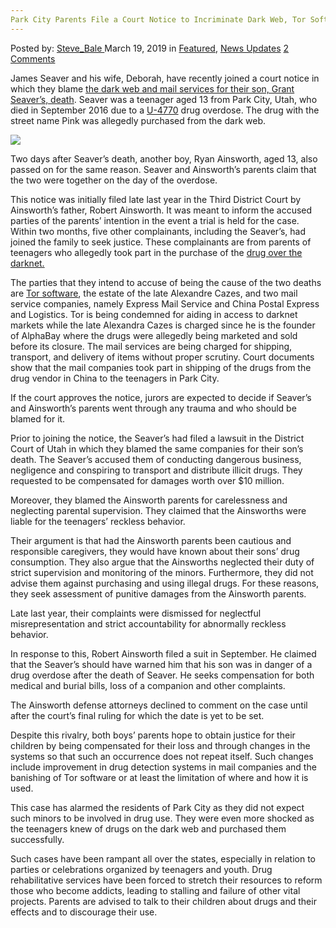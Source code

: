 ```yaml
---
Park City Parents File a Court Notice to Incriminate Dark Web, Tor Software and Mail Companies
---
```

<article class="post-listing post-28678 post type-post status-publish format-standard has-post-thumbnail hentry  tag-city tag-companies tag-court tag-dark tag-file tag-incriminate tag-mail tag-notice tag-parents tag-park tag-software tag-tor tag-web">
    <div class="post-inner">
        <span>Posted by: <a href="https://www.deepdotweb.com/author/steve_bale/" title="">Steve_Bale </a></span>
    <span>March 19, 2019</span>
    <span>in <a href="https://www.deepdotweb.com/category/deepdot-news/" rel="category tag">Featured</a>, <a href="https://www.deepdotweb.com/category/news-updates/" rel="category tag">News Updates</a></span>
    <span><a href="https://www.deepdotweb.com/2019/03/19/park-city-parents-file-a-court-notice-to-incriminate-dark-web-tor-software-and-mail-companies/#comments">2 Comments</a></span>
    </p>
    <div class="clear"></div>
    <div class="entry">
    <p>James Seaver and his wife, Deborah, have recently joined a court notice in which they blame <a href="https://www.parkrecord.com/news/defendants-in-lawsuit-claim-dark-web-companies-postal-services-at-fault-for-teens-death/">the dark web and mail services for their son, Grant Seaver’s, death</a>. Seaver was a teenager aged 13 from Park City, Utah, who died in September 2016 due to a <a href="https://www.deepdotweb.com/2018/11/18/opioid-trafficker-admits-selling-and-manufacturing-fentanyl-analogues/">U-4770</a> drug overdose. The drug with the street name Pink was allegedly purchased from the dark web.</p>
    <p><strong><img class="wp-image-28683" src="https://www.deepdotweb.com/wp-content/uploads/2019/03/word-image-13.jpeg" srcset="https://www.deepdotweb.com/wp-content/uploads/2019/03/word-image-13.jpeg 660w, https://www.deepdotweb.com/wp-content/uploads/2019/03/word-image-13-300x150.jpeg 300w" sizes="(max-width: 660px) 100vw, 660px" /></strong></p>
    <p>Two days after Seaver’s death, another boy, Ryan Ainsworth, aged 13, also passed on for the same reason. Seaver and Ainsworth’s parents claim that the two were together on the day of the overdose.</p>
    <p>This notice was initially filed late last year in the Third District Court by Ainsworth’s father, Robert Ainsworth. It was meant to inform the accused parties of the parents’ intention in the event a trial is held for the case. Within two months, five other complainants, including the Seaver’s, had joined the family to seek justice. These complainants are from parents of teenagers who allegedly took part in the purchase of the <a href="http://www.deepdotweb.com/2013/10/28/updated-llist-of-hidden-marketplaces-tor-i2p/">drug over the darknet. </a></p>
    <p>The parties that they intend to accuse of being the cause of the two deaths are <a href="https://www.deepdotweb.com/2019/02/24/research-a-new-look-at-common-attacks-against-the-tor-network-protocol/">Tor software</a>, the estate of the late Alexandre Cazes, and two mail service companies, namely Express Mail Service and China Postal Express and Logistics. Tor is being condemned for aiding in access to darknet markets while the late Alexandra Cazes is charged since he is the founder of AlphaBay where the drugs were allegedly being marketed and sold before its closure. The mail services are being charged for shipping, transport, and delivery of items without proper scrutiny. Court documents show that the mail companies took part in shipping of the drugs from the drug vendor in China to the teenagers in Park City.</p>
    <p>If the court approves the notice, jurors are expected to decide if Seaver’s and Ainsworth’s parents went through any trauma and who should be blamed for it.</p>
    <p>Prior to joining the notice, the Seaver’s had filed a lawsuit in the District Court of Utah in which they blamed the same companies for their son’s death. The Seaver’s accused them of conducting dangerous business, negligence and conspiring to transport and distribute illicit drugs. They requested to be compensated for damages worth over $10 million.</p>
    <p>Moreover, they blamed the Ainsworth parents for carelessness and neglecting parental supervision. They claimed that the Ainsworths were liable for the teenagers’ reckless behavior.</p>
    <p>Their argument is that had the Ainsworth parents been cautious and responsible caregivers, they would have known about their sons’ drug consumption. They also argue that the Ainsworths neglected their duty of strict supervision and monitoring of the minors. Furthermore, they did not advise them against purchasing and using illegal drugs. For these reasons, they seek assessment of punitive damages from the Ainsworth parents.</p>
    <p>Late last year, their complaints were dismissed for neglectful misrepresentation and strict accountability for abnormally reckless behavior.</p>
    <p>In response to this, Robert Ainsworth filed a suit in September. He claimed that the Seaver’s should have warned him that his son was in danger of a drug overdose after the death of Seaver. He seeks compensation for both medical and burial bills, loss of a companion and other complaints.</p>
    <p>The Ainsworth defense attorneys declined to comment on the case until after the court’s final ruling for which the date is yet to be set.</p>
    <p>Despite this rivalry, both boys’ parents hope to obtain justice for their children by being compensated for their loss and through changes in the systems so that such an occurrence does not repeat itself. Such changes include improvement in drug detection systems in mail companies and the banishing of Tor software or at least the limitation of where and how it is used.</p>
    <p>This case has alarmed the residents of Park City as they did not expect such minors to be involved in drug use. They were even more shocked as the teenagers knew of drugs on the dark web and purchased them successfully.</p>
    <p>Such cases have been rampant all over the states, especially in relation to parties or celebrations organized by teenagers and youth. Drug rehabilitative services have been forced to stretch their resources to reform those who become addicts, leading to stalling and failure of other vital projects. Parents are advised to talk to their children about drugs and their effects and to discourage their use.</p>
    </div>
    <span style="display:none"><a href="https://www.deepdotweb.com/tag/city/" rel="tag">city</a> <a href="https://www.deepdotweb.com/tag/companies/" rel="tag">companies</a> <a href="https://www.deepdotweb.com/tag/court/" rel="tag">court</a> <a href="https://www.deepdotweb.com/tag/dark/" rel="tag">dark</a> <a href="https://www.deepdotweb.com/tag/file/" rel="tag">file</a> <a href="https://www.deepdotweb.com/tag/incriminate/" rel="tag">incriminate</a> <a href="https://www.deepdotweb.com/tag/mail/" rel="tag">mail</a> <a href="https://www.deepdotweb.com/tag/notice/" rel="tag">notice</a> <a href="https://www.deepdotweb.com/tag/parents/" rel="tag">parents</a> <a href="https://www.deepdotweb.com/tag/park/" rel="tag">park</a> <a href="https://www.deepdotweb.com/tag/software/" rel="tag">software</a> <a href="https://www.deepdotweb.com/tag/tor/" rel="tag">tor</a> <a href="https://www.deepdotweb.com/tag/web/" rel="tag">web</a></span> <span style="display:none" class="updated">2019-03-19</span>
    <div style="display:none" class="vcard author" itemprop="author" itemscope itemtype="http://schema.org/Person"><strong class="fn" itemprop="name"><a href="https://www.deepdotweb.com/author/steve_bale/" title="Posts by Steve_Bale" rel="author">Steve_Bale</a></strong></div>
    </div>
</article>

